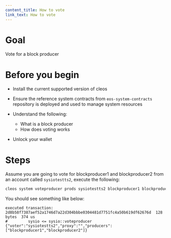 ```yaml
---
content_title: How to vote
link_text: How to vote
---
```


# Goal

Vote for a block producer

# Before you begin

* Install the current supported version of cleos

* Ensure the reference system contracts from `eos-system-contracts` repository is deployed and used to manage system resources

* Understand the following:
  * What is a block producer
  * How does voting works

* Unlock your wallet

# Steps

Assume you are going to vote for blockproducer1 and blockproducer2 from an account called `sysiotestts2`, execute the following:

```bash
cleos system voteproducer prods sysiotestts2 blockproducer1 blockproducer2
```

You should see something like below:

```console
executed transaction: 2d8b58f7387aef52a1746d7a22d304bbbe0304481d7751fc4a50b619df62676d  128 bytes  374 us
#         sysio <= sysio::voteproducer          {"voter":"sysiotestts2","proxy":"","producers":["blockproducer1","blockproducer2"]}
```